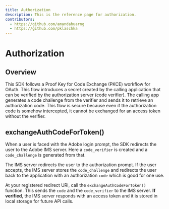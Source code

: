 ```yaml
---
title: Authorization
description: This is the reference page for authorization. 
contributors:
  - https://github.com/amandahuarng
  - https://github.com/pklaschka
--- 
```


# Authorization

## Overview
This SDK follows a Proof Key for Code Exchange (PKCE) workflow for OAuth. This flow introduces a secret created by the calling application that can be verified by the authorization server (code verifier). The calling app generates a code challenge from the verifier and sends it to retrieve an authorization code. This flow is secure because even if the authorization code is somehow intercepted, it cannot be exchanged for an access token without the verifier. 

## exchangeAuthCodeForToken()
When a user is faced with the Adobe login prompt, the SDK redirects the user to the Adobe IMS server. Here a `code_verifier` is created and a `code_challenge` is generated from that. 

The IMS server redirects the user to the authorization prompt. If the user accepts, the IMS server stores the `code_challenge` and redirects the user back to the application with an authorization `code` which is good for one use. 

At your registered redirect URI, call the `exchangeAuthCodeForToken()` function. This sends the `code` and the `code_verifier` to the IMS server. **If verified**, the IMS server responds with an access token and it is stored in local storage for future API calls.